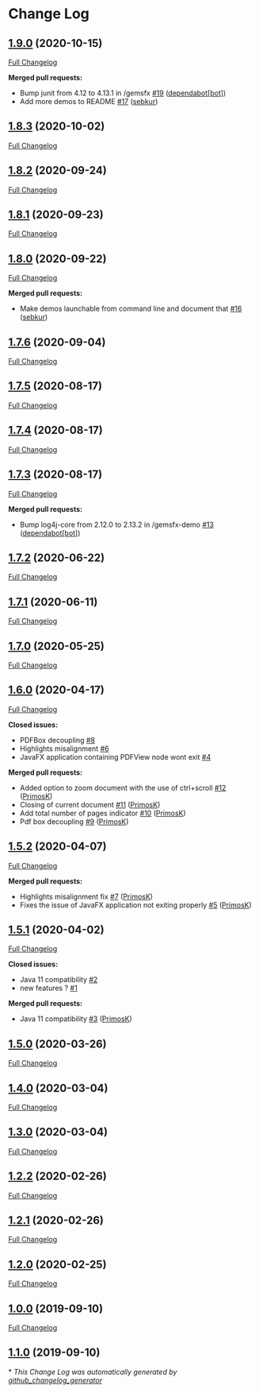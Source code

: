 # Change Log

## [1.9.0](https://github.com/dlsc-software-consulting-gmbh/GemsFX/tree/1.9.0) (2020-10-15)
[Full Changelog](https://github.com/dlsc-software-consulting-gmbh/GemsFX/compare/1.8.3...1.9.0)

**Merged pull requests:**

- Bump junit from 4.12 to 4.13.1 in /gemsfx [\#19](https://github.com/dlsc-software-consulting-gmbh/GemsFX/pull/19) ([dependabot[bot]](https://github.com/apps/dependabot))
- Add more demos to README [\#17](https://github.com/dlsc-software-consulting-gmbh/GemsFX/pull/17) ([sebkur](https://github.com/sebkur))

## [1.8.3](https://github.com/dlsc-software-consulting-gmbh/GemsFX/tree/1.8.3) (2020-10-02)
[Full Changelog](https://github.com/dlsc-software-consulting-gmbh/GemsFX/compare/1.8.2...1.8.3)

## [1.8.2](https://github.com/dlsc-software-consulting-gmbh/GemsFX/tree/1.8.2) (2020-09-24)
[Full Changelog](https://github.com/dlsc-software-consulting-gmbh/GemsFX/compare/1.8.1...1.8.2)

## [1.8.1](https://github.com/dlsc-software-consulting-gmbh/GemsFX/tree/1.8.1) (2020-09-23)
[Full Changelog](https://github.com/dlsc-software-consulting-gmbh/GemsFX/compare/1.8.0...1.8.1)

## [1.8.0](https://github.com/dlsc-software-consulting-gmbh/GemsFX/tree/1.8.0) (2020-09-22)
[Full Changelog](https://github.com/dlsc-software-consulting-gmbh/GemsFX/compare/1.7.6...1.8.0)

**Merged pull requests:**

- Make demos launchable from command line and document that [\#16](https://github.com/dlsc-software-consulting-gmbh/GemsFX/pull/16) ([sebkur](https://github.com/sebkur))

## [1.7.6](https://github.com/dlsc-software-consulting-gmbh/GemsFX/tree/1.7.6) (2020-09-04)
[Full Changelog](https://github.com/dlsc-software-consulting-gmbh/GemsFX/compare/1.7.5...1.7.6)

## [1.7.5](https://github.com/dlsc-software-consulting-gmbh/GemsFX/tree/1.7.5) (2020-08-17)
[Full Changelog](https://github.com/dlsc-software-consulting-gmbh/GemsFX/compare/1.7.4...1.7.5)

## [1.7.4](https://github.com/dlsc-software-consulting-gmbh/GemsFX/tree/1.7.4) (2020-08-17)
[Full Changelog](https://github.com/dlsc-software-consulting-gmbh/GemsFX/compare/1.7.3...1.7.4)

## [1.7.3](https://github.com/dlsc-software-consulting-gmbh/GemsFX/tree/1.7.3) (2020-08-17)
[Full Changelog](https://github.com/dlsc-software-consulting-gmbh/GemsFX/compare/1.7.2...1.7.3)

**Merged pull requests:**

- Bump log4j-core from 2.12.0 to 2.13.2 in /gemsfx-demo [\#13](https://github.com/dlsc-software-consulting-gmbh/GemsFX/pull/13) ([dependabot[bot]](https://github.com/apps/dependabot))

## [1.7.2](https://github.com/dlsc-software-consulting-gmbh/GemsFX/tree/1.7.2) (2020-06-22)
[Full Changelog](https://github.com/dlsc-software-consulting-gmbh/GemsFX/compare/1.7.1...1.7.2)

## [1.7.1](https://github.com/dlsc-software-consulting-gmbh/GemsFX/tree/1.7.1) (2020-06-11)
[Full Changelog](https://github.com/dlsc-software-consulting-gmbh/GemsFX/compare/1.7.0...1.7.1)

## [1.7.0](https://github.com/dlsc-software-consulting-gmbh/GemsFX/tree/1.7.0) (2020-05-25)
[Full Changelog](https://github.com/dlsc-software-consulting-gmbh/GemsFX/compare/1.6.0...1.7.0)

## [1.6.0](https://github.com/dlsc-software-consulting-gmbh/GemsFX/tree/1.6.0) (2020-04-17)
[Full Changelog](https://github.com/dlsc-software-consulting-gmbh/GemsFX/compare/1.5.2...1.6.0)

**Closed issues:**

- PDFBox decoupling [\#8](https://github.com/dlsc-software-consulting-gmbh/GemsFX/issues/8)
- Highlights misalignment [\#6](https://github.com/dlsc-software-consulting-gmbh/GemsFX/issues/6)
- JavaFX application containing PDFView node wont exit [\#4](https://github.com/dlsc-software-consulting-gmbh/GemsFX/issues/4)

**Merged pull requests:**

- Added option to zoom document with the use of ctrl+scroll [\#12](https://github.com/dlsc-software-consulting-gmbh/GemsFX/pull/12) ([PrimosK](https://github.com/PrimosK))
- Closing of current document [\#11](https://github.com/dlsc-software-consulting-gmbh/GemsFX/pull/11) ([PrimosK](https://github.com/PrimosK))
- Add total number of pages indicator [\#10](https://github.com/dlsc-software-consulting-gmbh/GemsFX/pull/10) ([PrimosK](https://github.com/PrimosK))
- Pdf box decoupling [\#9](https://github.com/dlsc-software-consulting-gmbh/GemsFX/pull/9) ([PrimosK](https://github.com/PrimosK))

## [1.5.2](https://github.com/dlsc-software-consulting-gmbh/GemsFX/tree/1.5.2) (2020-04-07)
[Full Changelog](https://github.com/dlsc-software-consulting-gmbh/GemsFX/compare/1.5.1...1.5.2)

**Merged pull requests:**

- Highlights misalignment fix [\#7](https://github.com/dlsc-software-consulting-gmbh/GemsFX/pull/7) ([PrimosK](https://github.com/PrimosK))
- Fixes the issue of JavaFX application not exiting properly [\#5](https://github.com/dlsc-software-consulting-gmbh/GemsFX/pull/5) ([PrimosK](https://github.com/PrimosK))

## [1.5.1](https://github.com/dlsc-software-consulting-gmbh/GemsFX/tree/1.5.1) (2020-04-02)
[Full Changelog](https://github.com/dlsc-software-consulting-gmbh/GemsFX/compare/1.5.0...1.5.1)

**Closed issues:**

- Java 11 compatibility [\#2](https://github.com/dlsc-software-consulting-gmbh/GemsFX/issues/2)
- new features ? [\#1](https://github.com/dlsc-software-consulting-gmbh/GemsFX/issues/1)

**Merged pull requests:**

- Java 11 compatibility [\#3](https://github.com/dlsc-software-consulting-gmbh/GemsFX/pull/3) ([PrimosK](https://github.com/PrimosK))

## [1.5.0](https://github.com/dlsc-software-consulting-gmbh/GemsFX/tree/1.5.0) (2020-03-26)
[Full Changelog](https://github.com/dlsc-software-consulting-gmbh/GemsFX/compare/1.4.0...1.5.0)

## [1.4.0](https://github.com/dlsc-software-consulting-gmbh/GemsFX/tree/1.4.0) (2020-03-04)
[Full Changelog](https://github.com/dlsc-software-consulting-gmbh/GemsFX/compare/1.3.0...1.4.0)

## [1.3.0](https://github.com/dlsc-software-consulting-gmbh/GemsFX/tree/1.3.0) (2020-03-04)
[Full Changelog](https://github.com/dlsc-software-consulting-gmbh/GemsFX/compare/1.2.2...1.3.0)

## [1.2.2](https://github.com/dlsc-software-consulting-gmbh/GemsFX/tree/1.2.2) (2020-02-26)
[Full Changelog](https://github.com/dlsc-software-consulting-gmbh/GemsFX/compare/1.2.1...1.2.2)

## [1.2.1](https://github.com/dlsc-software-consulting-gmbh/GemsFX/tree/1.2.1) (2020-02-26)
[Full Changelog](https://github.com/dlsc-software-consulting-gmbh/GemsFX/compare/1.2.0...1.2.1)

## [1.2.0](https://github.com/dlsc-software-consulting-gmbh/GemsFX/tree/1.2.0) (2020-02-25)
[Full Changelog](https://github.com/dlsc-software-consulting-gmbh/GemsFX/compare/1.0.0...1.2.0)

## [1.0.0](https://github.com/dlsc-software-consulting-gmbh/GemsFX/tree/1.0.0) (2019-09-10)
[Full Changelog](https://github.com/dlsc-software-consulting-gmbh/GemsFX/compare/1.1.0...1.0.0)

## [1.1.0](https://github.com/dlsc-software-consulting-gmbh/GemsFX/tree/1.1.0) (2019-09-10)


\* *This Change Log was automatically generated by [github_changelog_generator](https://github.com/skywinder/Github-Changelog-Generator)*